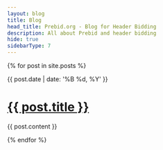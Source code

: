 ```yaml
---
layout: blog
title: Blog
head_title: Prebid.org - Blog for Header Bidding
description: All about Prebid and header bidding
hide: true
sidebarType: 7
---
```


{% for post in site.posts %}

<div class="row">
  <div class="col-md-3">
    <div class="blog-date">
		{{ post.date | date: '%B %d, %Y' }}
	</div>
  </div>
  <div class="col-md-9" role="main">
    <div class="bs-docs-section">
      <h1>
        <a href="{{ post.url }}">{{ post.title }}</a>
      </h1>
	  {{ post.content }}
	</div>
  </div>
</div>

{% endfor %}
